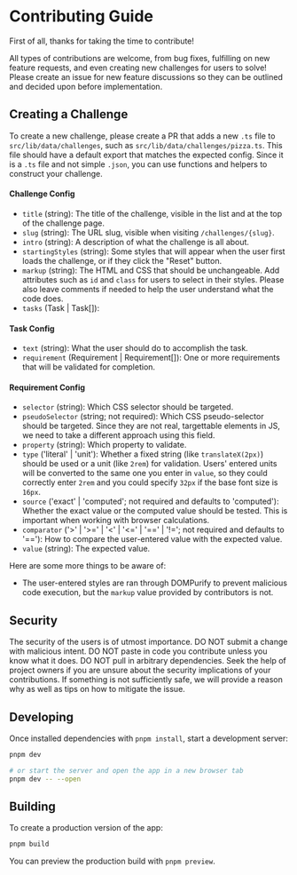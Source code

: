 # Contributing Guide

First of all, thanks for taking the time to contribute!

All types of contributions are welcome, from bug fixes, fulfilling on new feature requests, and even creating new challenges for users to solve! Please create an issue for new feature discussions so they can be outlined and decided upon before implementation.

## Creating a Challenge

To create a new challenge, please create a PR that adds a new `.ts` file to `src/lib/data/challenges`, such as `src/lib/data/challenges/pizza.ts`. This file should have a default export that matches the expected config. Since it is a `.ts` file and not simple `.json`, you can use functions and helpers to construct your challenge.

#### Challenge Config

- `title` (string): The title of the challenge, visible in the list and at the top of the challenge page.
- `slug` (string): The URL slug, visible when visiting `/challenges/{slug}`.
- `intro` (string): A description of what the challenge is all about.
- `startingStyles` (string): Some styles that will appear when the user first loads the challenge, or if they click the "Reset" button.
- `markup` (string): The HTML and CSS that should be unchangeable. Add attributes such as `id` and `class` for users to select in their styles. Please also leave comments if needed to help the user understand what the code does.
- `tasks` (Task | Task[]):

#### Task Config

- `text` (string): What the user should do to accomplish the task.
- `requirement` (Requirement | Requirement[]): One or more requirements that will be validated for completion.

#### Requirement Config

- `selector` (string): Which CSS selector should be targeted.
- `pseudoSelector` (string; not required): Which CSS pseudo-selector should be targeted. Since they are not real, targettable elements in JS, we need to take a different approach using this field.
- `property` (string): Which property to validate.
- `type` ('literal' | 'unit'): Whether a fixed string (like `translateX(2px)`) should be used or a unit (like `2rem`) for validation. Users' entered units will be converted to the same one you enter in `value`, so they could correctly enter `2rem` and you could specify `32px` if the base font size is `16px`.
- `source` ('exact' | 'computed'; not required and defaults to 'computed'): Whether the exact value or the computed value should be tested. This is important when working with browser calculations.
- `comparator` ('>' | '>=' | '<' | '<=' | '==' | '!='; not required and defaults to '=='): How to compare the user-entered value with the expected value.
- `value` (string): The expected value.

Here are some more things to be aware of:

- The user-entered styles are ran through DOMPurify to prevent malicious code execution, but the `markup` value provided by contributors is not.

## Security

The security of the users is of utmost importance. DO NOT submit a change with malicious intent. DO NOT paste in code you contribute unless you know what it does. DO NOT pull in arbitrary dependencies. Seek the help of project owners if you are unsure about the security implications of your contributions. If something is not sufficiently safe, we will provide a reason why as well as tips on how to mitigate the issue.

## Developing

Once installed dependencies with `pnpm install`, start a development server:

```bash
pnpm dev

# or start the server and open the app in a new browser tab
pnpm dev -- --open
```

## Building

To create a production version of the app:

```bash
pnpm build
```

You can preview the production build with `pnpm preview`.
